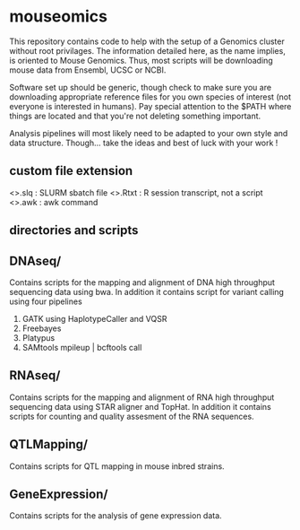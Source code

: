 mouseomics
==========

This repository contains code to help with the setup of a Genomics cluster without
 root privilages.  The information detailed here, as the name implies, is oriented
 to Mouse Genomics.  Thus, most scripts will be downloading mouse data from 
 Ensembl, UCSC or NCBI.

Software set up should be generic, though check to make sure you are downloading
  appropriate reference files for you own species of interest (not everyone is 
  interested in humans).  Pay special attention to the $PATH where things are
  located and that you're not deleting something important.

Analysis pipelines will most likely need to be adapted to your own style and 
  data structure. Though... take the ideas and best of luck with your work !

custom file extension
---
<>.slq  : SLURM sbatch file
<>.Rtxt : R session transcript, not a script
<>.awk  : awk command


directories and scripts
-----------------

DNAseq/
---
Contains scripts for the mapping and alignment of DNA high throughput sequencing
data using bwa.  In addition it contains script for variant calling using
four pipelines
1) GATK using HaplotypeCaller and VQSR
2) Freebayes
3) Platypus
4) SAMtools mpileup | bcftools call

RNAseq/
---
Contains scripts for the mapping and alignment of RNA  high throughput sequencing
data using STAR aligner and TopHat.  In addition it contains scripts for counting
and quality assesment of the RNA sequences.

QTLMapping/
---
Contains scripts for QTL mapping in mouse inbred strains.

GeneExpression/
---
Contains scripts for the analysis of gene expression data.